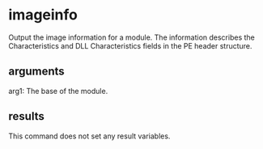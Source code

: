 # imageinfo

Output the image information for a module. The information describes the Characteristics and DLL Characteristics fields in the PE header structure.

## arguments

arg1: The base of the module.

## results

This command does not set any result variables.
